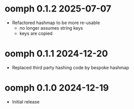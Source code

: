 

# oomph 0.1.2  2025-07-07

* Refactored hashmap to be more re-usable
    * no longer assumes string keys
    * keys are copied

# oomph 0.1.1  2024-12-20

* Replaced third party hashing code by bespoke hashmap

# oomph 0.1.0  2024-12-19

* Initial release
